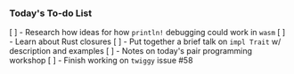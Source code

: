 ### Today's To-do List

[ ] - Research how ideas for how `println!` debugging could work in `wasm`
[ ] - Learn about Rust closures
[ ] - Put together a brief talk on `impl Trait` w/ description and examples
[ ] - Notes on today's pair programming workshop
[ ] - Finish working on `twiggy` issue #58

